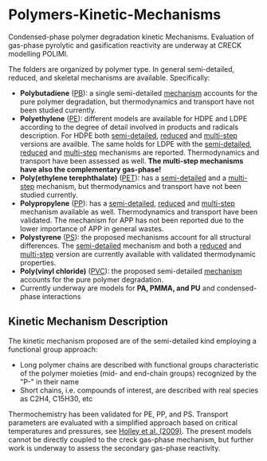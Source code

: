 # Polymers-Kinetic-Mechanisms

Condensed-phase polymer degradation kinetic Mechanisms. Evaluation of gas-phase
pyrolytic and gasification reactivity are underway at CRECK modelling POLIMI.

The folders are organized by polymer type. In general semi-detailed, reduced, 
and skeletal mechanisms are available. Specifically:
- **Polybutadiene** ([PB](PB)): a single semi-detailed [mechanism](PB) accounts 
    for the pure polymer degradation, but thermodynamics and transport 
    have not been studied currently.
- **Polyethylene** ([PE](PE)): different models are available for HDPE and LDPE
    according to the degree of detail involved in products and radicals description.
    For HDPE both [semi-detailed](PE/HDPE_semidetailed), [reduced](PE/HDPE_reduced) 
    and [multi-step](PE/HDPE_multistep) versions are availble. The same holds for LDPE with
    the [semi-detailed](PE/LDPE_semidetailed), [reduced](PE/LDPE_reduced) and 
    [multi-step](PE/LDPE_multistep) mechanisms are reported. Thermodynamics and transport
    have been assessed as well. **The multi-step mechanisms have also the complementary gas-phase!**
- **Poly(ethylene terephthalate)** ([PET](PET)): has a [semi-detailed](PET/PET_semidetailed) and
    a [multi-step](PET/PET_multistep) mechanism, but thermodynamics and transport 
    have not been studied currently.
- **Polypropylene** ([PP](PP)): has a [semi-detailed](PP/PP_semidetailed), [reduced](PP/PP_reduced)
    and [multi-step](PP/PP_multistep) mechanism available as well. Thermodynamics and transport
    have been validated. The mechanism for APP has not been reported due to the lower importance
    of APP in general wastes.
- **Polystyrene** ([PS](PS)): the proposed mechanisms account for all structural differences. 
    The [semi-detailed](PS/PS_semidetailed) mechanism and both a [reduced](PS/PS_reduced) 
    and [multi-step](PS/PS_multistep) version are currently available with validated
    thermodynamic properties. 
- **Poly(vinyl chloride)** ([PVC](PVC)): the proposed semi-detailed [mechanism](PVC) accounts for the pure polymer degradation.
- Currently underway are models for **PA, PMMA, and PU** and condensed-phase interactions

## Kinetic Mechanism Description
The kinetic mechanism proposed are of the semi-detailed kind employing a
functional group approach:
- Long polymer chains are described with functional groups characteristic of
    the polymer moieties (mid- and end-chain groups) recognized by the "P-" in
    their name
- Short chains, i.e. compounds of interest, are described with real species as
    C2H4, C15H30, etc
    
Thermochemistry has been validated for PE, PP, and PS.
Transport parameters are evaluated with a simplified approach based on critical
temperatures and pressures, see [Holley et al. (2009)](http://dx.doi.org/10.1016/j.proci.2008.05.067).
The present models cannot be directly coupled to the creck gas-phase mechanism, 
but further work is underway to assess the secondary gas-phase reactivity.

